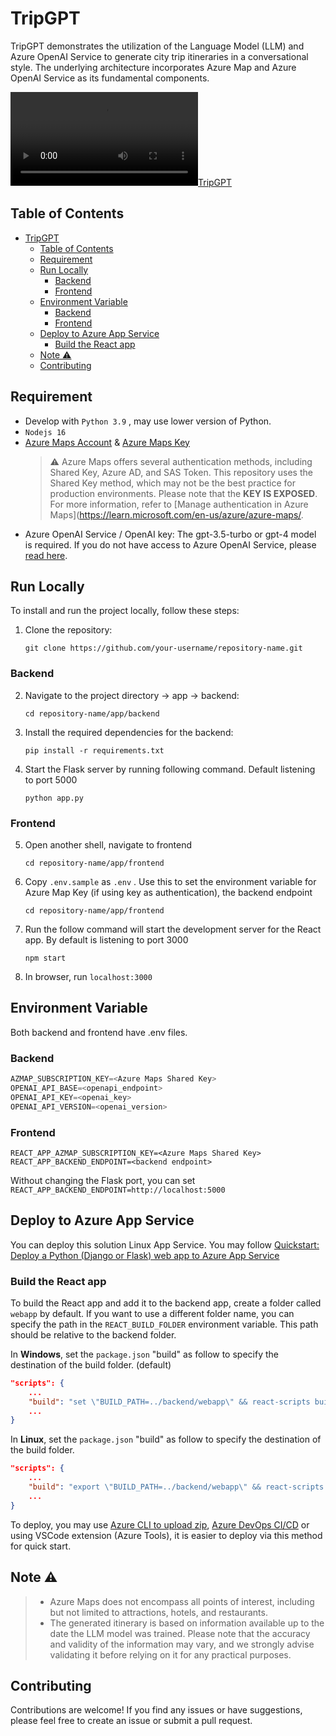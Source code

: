 # TripGPT

TripGPT demonstrates the utilization of the Language Model (LLM) and Azure OpenAI Service to generate city trip itineraries in a conversational style. The underlying architecture incorporates Azure Map and Azure OpenAI Service as its fundamental components.

[![TripGPT](/assets/tripgpt_demo.mp4)](/assets/tripgpt_demo.mp4)

## Table of Contents

- [TripGPT](#tripgpt)
  - [Table of Contents](#table-of-contents)
  - [Requirement](#requirement)
  - [Run Locally](#run-locally)
    - [Backend](#backend)
    - [Frontend](#frontend)
  - [Environment Variable](#environment-variable)
    - [Backend](#backend-1)
    - [Frontend](#frontend-1)
  - [Deploy to Azure App Service](#deploy-to-azure-app-service)
    - [Build the React app](#build-the-react-app)
  - [Note ⚠️](#note-️)
  - [Contributing](#contributing)


## Requirement
* Develop with `Python 3.9` , may use lower version of Python.
* `Nodejs 16`
* [Azure Maps Account](https://learn.microsoft.com/en-us/azure/azure-maps/how-to-manage-account-keys)  & [Azure Maps Key](https://learn.microsoft.com/en-us/azure/azure-maps/how-to-manage-authentication#view-authentication-details)
  > &#x26a0;&#xfe0f; Azure Maps offers several authentication methods, including Shared Key, Azure AD, and SAS Token. This repository uses the Shared Key method, which may not be the best practice for production environments. Please note that the **KEY IS EXPOSED**. For more information, refer to [Manage authentication in Azure Maps](https://learn.microsoft.com/en-us/azure/azure-maps/.
* Azure OpenAI Service / OpenAI key: The gpt-3.5-turbo or gpt-4 model is required. If you do not have access to Azure OpenAI Service, please [read here](https://learn.microsoft.com/en-us/legal/cognitive-services/openai/limited-access).
## Run Locally

To install and run the project locally, follow these steps:

1. Clone the repository:

   ```shell
   git clone https://github.com/your-username/repository-name.git
   ```
### Backend
2. Navigate to the project directory -> app -> backend:

   ```shell
   cd repository-name/app/backend
   ```

3. Install the required dependencies for the backend:

   ```shell
   pip install -r requirements.txt
   ```
4. Start the Flask server by running following command. Default listening to port 5000
   ```shell
   python app.py
   ```

### Frontend
5. Open another shell, navigate to frontend
   ```shell
   cd repository-name/app/frontend
   ```
6. Copy `.env.sample` as `.env` . Use this to set the environment variable for Azure Map Key (if using key as authentication), the backend endpoint
   ```shell
   cd repository-name/app/frontend
   ```
7. Run the follow command will start the development server for the React app. By default is listening to port 3000
   ```shell
   npm start
   ```
8. In browser, run `localhost:3000`
 
## Environment Variable
Both backend and frontend have .env files. 
### Backend

```python
AZMAP_SUBSCRIPTION_KEY=<Azure Maps Shared Key>
OPENAI_API_BASE=<openapi_endpoint>
OPENAI_API_KEY=<openai_key>
OPENAI_API_VERSION=<openai_version>
```

### Frontend
```
REACT_APP_AZMAP_SUBSCRIPTION_KEY=<Azure Maps Shared Key>
REACT_APP_BACKEND_ENDPOINT=<backend endpoint>
```
Without changing the Flask port, you can set `REACT_APP_BACKEND_ENDPOINT=http://localhost:5000`

## Deploy to Azure App Service
You can deploy this solution Linux App Service. You may follow [Quickstart: Deploy a Python (Django or Flask) web app to Azure App Service](https://learn.microsoft.com/en-us/azure/app-service/quickstart-python?tabs=flask%2Cwindows%2Cazure-cli%2Cvscode-deploy%2Cdeploy-instructions-azportal%2Cterminal-bash%2Cdeploy-instructions-zip-azcli)

### Build the React app
To build the React app and add it to the backend app, create a folder called `webapp` by default. If you want to use a different folder name, you can specify the path in the `REACT_BUILD_FOLDER` environment variable. This path should be relative to the backend folder.

In **Windows**, set the `package.json` "build" as follow to specify the destination of the build folder. (default)
```json
"scripts": {
    ...
    "build": "set \"BUILD_PATH=../backend/webapp\" && react-scripts build",
    ...
}
```
In **Linux**, set the `package.json` "build" as follow to specify the destination of the build folder. 
```json
"scripts": {
    ...
    "build": "export \"BUILD_PATH=../backend/webapp\" && react-scripts build",
    ...
}
```

To deploy, you may use [Azure CLI to upload zip](https://learn.microsoft.com/en-us/azure/app-service/deploy-zip?tabs=cli), [Azure DevOps CI/CD](https://learn.microsoft.com/en-us/azure/app-service/deploy-azure-pipelines?tabs=yaml) or using VSCode extension (Azure Tools), it is easier to deploy via this method for quick start.


## Note &#x26a0;&#xfe0f;
> * Azure Maps does not encompass all points of interest, including but not limited to attractions, hotels, and restaurants.
> * The generated itinerary is based on information available up to the date the LLM model was trained. Please note that the accuracy and validity of the information may vary, and we strongly advise validating it before relying on it for any practical purposes.
## Contributing

Contributions are welcome! If you find any issues or have suggestions, please feel free to create an issue or submit a pull request.


